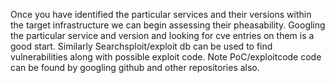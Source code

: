 
Once you have identified the particular services and their versions within the target infrastructure we can begin assessing their pheasability. Googling the particular service and version and looking for cve entries on them is a good start. Similarly Searchsploit/exploit db can be used to find vulnerabilities along with possible exploit code. Note PoC/exploitcode code can be found by googling github and other repositories also. 
